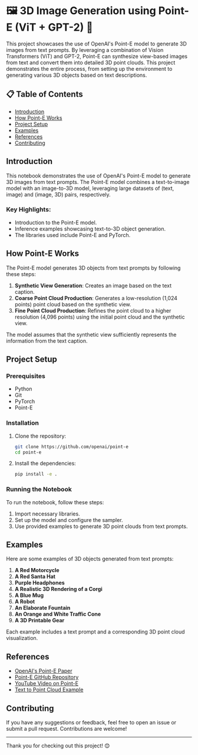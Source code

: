 # 🖼️ 3D Image Generation using Point-E (ViT + GPT-2) 🚀

This project showcases the use of OpenAI's Point-E model to generate 3D images from text prompts. By leveraging a combination of Vision Transformers (ViT) and GPT-2, 
Point-E can synthesize view-based images from text and convert them into detailed 3D point clouds. 
This project demonstrates the entire process, from setting up the environment to generating various 3D objects based on text descriptions.

## 📋 Table of Contents
- [Introduction](#introduction)
- [How Point-E Works](#how-point-e-works)
- [Project Setup](#project-setup)
- [Examples](#examples)
- [References](#references)
- [Contributing](#contributing)

## Introduction
This notebook demonstrates the use of OpenAI's Point-E model to generate 3D images from text prompts. The Point-E model combines a text-to-image model with an image-to-3D model, 
leveraging large datasets of (text, image) and (image, 3D) pairs, respectively.

### Key Highlights:
- Introduction to the Point-E model.
- Inference examples showcasing text-to-3D object generation.
- The libraries used include Point-E and PyTorch.

## How Point-E Works
The Point-E model generates 3D objects from text prompts by following these steps:

1. **Synthetic View Generation**: Creates an image based on the text caption.
2. **Coarse Point Cloud Production**: Generates a low-resolution (1,024 points) point cloud based on the synthetic view.
3. **Fine Point Cloud Production**: Refines the point cloud to a higher resolution (4,096 points) using the initial point cloud and the synthetic view.

The model assumes that the synthetic view sufficiently represents the information from the text caption.

## Project Setup
### Prerequisites
- Python 
- Git
- PyTorch
- Point-E

### Installation
1. Clone the repository:
   ```bash
   git clone https://github.com/openai/point-e
   cd point-e
   ```
2. Install the dependencies:
   ```bash
   pip install -e .
   ```

### Running the Notebook
To run the notebook, follow these steps:
1. Import necessary libraries.
2. Set up the model and configure the sampler.
3. Use provided examples to generate 3D point clouds from text prompts.

## Examples
Here are some examples of 3D objects generated from text prompts:

1. **A Red Motorcycle**
2. **A Red Santa Hat**
3. **Purple Headphones**
4. **A Realistic 3D Rendering of a Corgi**
5. **A Blue Mug**
6. **A Robot**
7. **An Elaborate Fountain**
8. **An Orange and White Traffic Cone**
9. **A 3D Printable Gear**

Each example includes a text prompt and a corresponding 3D point cloud visualization.

## References
- [OpenAI's Point-E Paper](https://arxiv.org/abs/2212.08751)
- [Point-E GitHub Repository](https://github.com/openai/point-e)
- [YouTube Video on Point-E](https://www.youtube.com/watch?v=Q7kF7TUXgoA)
- [Text to Point Cloud Example](https://huggingface.co/Point-E)

## Contributing
If you have any suggestions or feedback, feel free to open an issue or submit a pull request. Contributions are welcome!

---

Thank you for checking out this project! 😊
